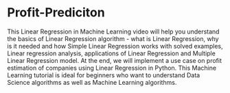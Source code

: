 # Profit-Prediciton
This Linear Regression in Machine Learning video will help you understand the basics of Linear Regression algorithm - what is Linear Regression, why is it needed and how Simple Linear Regression works with solved examples, Linear regression analysis, applications of Linear Regression and Multiple Linear Regression model. At the end, we will implement a use case on profit estimation of companies using Linear Regression in Python. This Machine Learning tutorial is ideal for beginners who want to understand Data Science algorithms as well as Machine Learning algorithms. 
